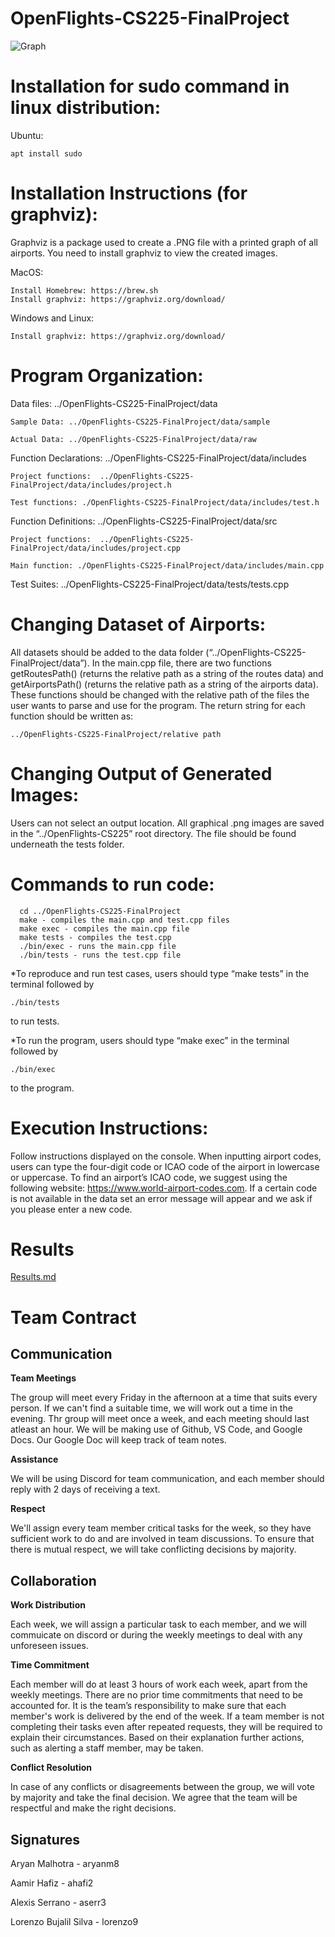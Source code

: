 # OpenFlights-CS225-FinalProject
![Graph](graph.png?raw=true "Full Map")
# Installation for sudo command in linux distribution:

Ubuntu:

	apt install sudo

# Installation Instructions (for graphviz):

Graphviz is a package used to create a .PNG file with a printed graph of all airports. You need to install graphviz to view the created images.

MacOS:

    Install Homebrew: https://brew.sh
    Install graphviz: https://graphviz.org/download/

Windows and Linux: 

    Install graphviz: https://graphviz.org/download/

# Program Organization: 

  Data files: ../OpenFlights-CS225-FinalProject/data
  
    Sample Data: ../OpenFlights-CS225-FinalProject/data/sample
    
    Actual Data: ../OpenFlights-CS225-FinalProject/data/raw

  Function Declarations: ../OpenFlights-CS225-FinalProject/data/includes
  
    Project functions:  ../OpenFlights-CS225-FinalProject/data/includes/project.h
    
    Test functions: ./OpenFlights-CS225-FinalProject/data/includes/test.h

  Function Definitions: ../OpenFlights-CS225-FinalProject/data/src
  
    Project functions:  ../OpenFlights-CS225-FinalProject/data/includes/project.cpp
    
    Main function: ./OpenFlights-CS225-FinalProject/data/includes/main.cpp

  Test Suites: ../OpenFlights-CS225-FinalProject/data/tests/tests.cpp

# Changing Dataset of Airports:

All datasets should be added to the data folder (“../OpenFlights-CS225-FinalProject/data”). In the main.cpp file, there are two functions getRoutesPath() (returns the relative path as a string of the routes data) and getAirportsPath() (returns the relative path as a string of the airports data). These functions should be changed with the relative path of the files the user wants to parse and use for the program. The return string for each function should be written as: 

    ../OpenFlights-CS225-FinalProject/relative path 

# Changing Output of Generated Images:

Users can not select an output location. All graphical .png images are saved in the “../OpenFlights-CS225” root directory. The file should be found underneath the tests folder.

# Commands to run code: 

	  cd ../OpenFlights-CS225-FinalProject
	  make - compiles the main.cpp and test.cpp files
	  make exec - compiles the main.cpp file
	  make tests - compiles the test.cpp
	  ./bin/exec - runs the main.cpp file 
	  ./bin/tests - runs the test.cpp file 

*To reproduce and run test cases, users should type “make tests” in the terminal followed by 

    ./bin/tests
    
to run tests.

*To run the program, users should type “make exec” in the terminal followed by 
    
    ./bin/exec 

to the program.

# Execution Instructions: 

Follow instructions displayed on the console. When inputting airport codes, users can type the four-digit code or ICAO code of the airport in lowercase or uppercase. To find an airport’s ICAO code, we suggest using the following website: https://www.world-airport-codes.com. If a certain code is not available in the data set an error message will appear and we ask if you please enter a new code.

# Results

[Results.md](results.md)

# Team Contract

## Communication

**Team Meetings**

The group will meet every Friday in the afternoon at a time that suits every person. If we can't find a suitable time, we will work out a time in the evening. Thr group will meet once a week, and each meeting should last atleast an hour. We will be making use of Github, VS Code, and Google Docs. Our Google Doc will keep track of team notes.

**Assistance**

We will be using Discord for team communication, and each member should reply with 2 days of receiving a text.

**Respect**

We'll assign every team member critical tasks for the week, so they have sufficient work to do and are involved in team discussions. To ensure that there is mutual respect, we will take conflicting decisions by majority.

## Collaboration

**Work Distribution**

Each week, we will assign a particular task to each member, and we will commuicate on discord or during the weekly meetings to deal with any unforeseen issues.

**Time Commitment**

Each member will do at least 3 hours of work each week, apart from the weekly meetings. There are no prior time commitments that need to be accounted for. It is the team’s responsibility to make sure that each member's work is delivered by the end of the week. If a team member is not completing their tasks even after repeated requests, they will be required to explain their circumstances. Based on their explanation further actions, such as alerting a staff member, may be taken.

**Conflict Resolution**

In case of any conflicts or disagreements between the group, we will vote by majority and take the final decision. We agree that the team will be respectful and make the right decisions.

## Signatures

Aryan Malhotra - aryanm8

Aamir Hafiz - ahafi2

Alexis Serrano - aserr3

Lorenzo Bujalil Silva - lorenzo9


